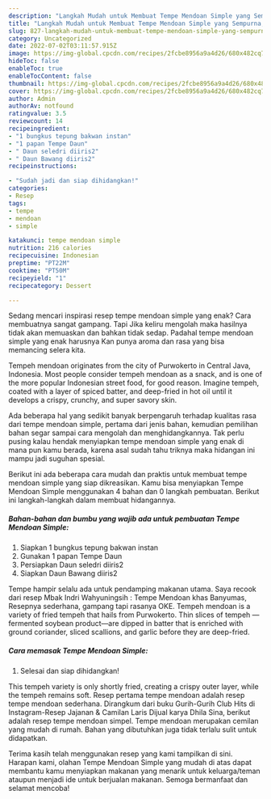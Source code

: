 ```yaml
---
description: "Langkah Mudah untuk Membuat Tempe Mendoan Simple yang Sempurna, Buat Buka Puasa Bikin Ngiler"
title: "Langkah Mudah untuk Membuat Tempe Mendoan Simple yang Sempurna, Buat Buka Puasa Bikin Ngiler"
slug: 827-langkah-mudah-untuk-membuat-tempe-mendoan-simple-yang-sempurna-buat-buka-puasa-bikin-ngiler
category: Uncategorized
date: 2022-07-02T03:11:57.915Z
image: https://img-global.cpcdn.com/recipes/2fcbe8956a9a4d26/680x482cq70/tempe-mendoan-simple-foto-resep-utama.jpg
hideToc: false
enableToc: true
enableTocContent: false
thumbnail: https://img-global.cpcdn.com/recipes/2fcbe8956a9a4d26/680x482cq70/tempe-mendoan-simple-foto-resep-utama.jpg
cover: https://img-global.cpcdn.com/recipes/2fcbe8956a9a4d26/680x482cq70/tempe-mendoan-simple-foto-resep-utama.jpg
author: Admin
authorAv: notfound
ratingvalue: 3.5
reviewcount: 14
recipeingredient:
- "1 bungkus tepung bakwan instan"
- "1 papan Tempe Daun"
- " Daun seledri diiris2"
- " Daun Bawang diiris2"
recipeinstructions:

- "Sudah jadi dan siap dihidangkan!"
categories:
- Resep
tags:
- tempe
- mendoan
- simple

katakunci: tempe mendoan simple 
nutrition: 216 calories
recipecuisine: Indonesian
preptime: "PT22M"
cooktime: "PT50M"
recipeyield: "1"
recipecategory: Dessert

---
```



Sedang mencari inspirasi resep tempe mendoan simple yang enak? Cara membuatnya sangat gampang. Tapi Jika keliru mengolah maka hasilnya tidak akan memuaskan dan bahkan tidak sedap. Padahal tempe mendoan simple yang enak harusnya Kan punya aroma dan rasa yang bisa memancing selera kita.


Tempeh mendoan originates from the city of Purwokerto in Central Java, Indonesia. Most people consider tempeh mendoan as a snack, and is one of the more popular Indonesian street food, for good reason. Imagine tempeh, coated with a layer of spiced batter, and deep-fried in hot oil until it develops a crispy, crunchy, and super savory skin.

Ada beberapa hal yang sedikit banyak berpengaruh terhadap kualitas rasa dari tempe mendoan simple, pertama dari jenis bahan, kemudian pemilihan bahan segar sampai cara mengolah dan menghidangkannya. Tak perlu pusing kalau hendak menyiapkan tempe mendoan simple yang enak di mana pun kamu berada, karena asal sudah tahu triknya maka hidangan ini mampu jadi suguhan spesial.


Berikut ini ada beberapa cara mudah dan praktis untuk membuat tempe mendoan simple yang siap dikreasikan. Kamu bisa menyiapkan Tempe Mendoan Simple menggunakan 4 bahan dan 0 langkah pembuatan. Berikut ini langkah-langkah dalam membuat hidangannya.

<!--inarticleads1-->

##### Bahan-bahan dan bumbu yang wajib ada untuk pembuatan Tempe Mendoan Simple:

1. Siapkan 1 bungkus tepung bakwan instan
1. Gunakan 1 papan Tempe Daun
1. Persiapkan  Daun seledri diiris2
1. Siapkan  Daun Bawang diiris2


Tempe hampir selalu ada untuk pendamping makanan utama. Saya recook dari resep Mbak Indri Wahyuningsih : Tempe Mendoan khas Banyumas, Resepnya sederhana, gampang tapi rasanya OKE. Tempeh mendoan is a variety of fried tempeh that hails from Purwokerto. Thin slices of tempeh —fermented soybean product—are dipped in batter that is enriched with ground coriander, sliced scallions, and garlic before they are deep-fried. 

<!--inarticleads2-->

##### Cara memasak Tempe Mendoan Simple:


1. Selesai dan siap dihidangkan!

This tempeh variety is only shortly fried, creating a crispy outer layer, while the tempeh remains soft. Resep pertama tempe mendoan adalah resep tempe mendoan sederhana. Dirangkum dari buku Gurih-Gurih Club Hits di Instagram-Resep Jajanan &amp; Camilan Laris Dijual karya Dhila Sina, berikut adalah resep tempe mendoan simpel. Tempe mendoan merupakan cemilan yang mudah di rumah. Bahan yang dibutuhkan juga tidak terlalu sulit untuk didapatkan. 

Terima kasih telah menggunakan resep yang kami tampilkan di sini. Harapan kami, olahan Tempe Mendoan Simple yang mudah di atas dapat membantu kamu menyiapkan makanan yang menarik untuk keluarga/teman ataupun menjadi ide untuk berjualan makanan. Semoga bermanfaat dan selamat mencoba!
